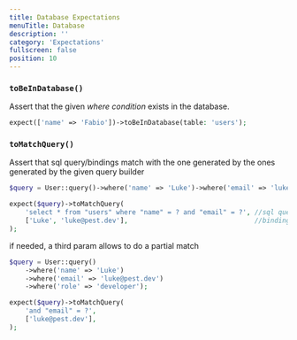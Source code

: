 ```yaml
---
title: Database Expectations
menuTitle: Database
description: ''
category: 'Expectations'
fullscreen: false
position: 10
---
```


### `toBeInDatabase()`

Assert that the given _where condition_ exists in the database.

```php
expect(['name' => 'Fabio'])->toBeInDatabase(table: 'users');
 ```

### `toMatchQuery()`

Assert that sql query/bindings match  with the one generated by the ones generated by the given query builder

```php
$query = User::query()->where('name' => 'Luke')->where('email' => 'luke@pest.dev');

expect($query)->toMatchQuery(
    'select * from "users" where "name" = ? and "email" = ?', //sql query
    ['Luke', 'luke@pest.dev'],                                //bindings
);
```

if needed, a third param allows to do a partial match

```php
$query = User::query()
    ->where('name' => 'Luke')
    ->where('email' => 'luke@pest.dev')
    ->where('role' => 'developer');

expect($query)->toMatchQuery(
    'and "email" = ?',
    ['luke@pest.dev'],
);
```
